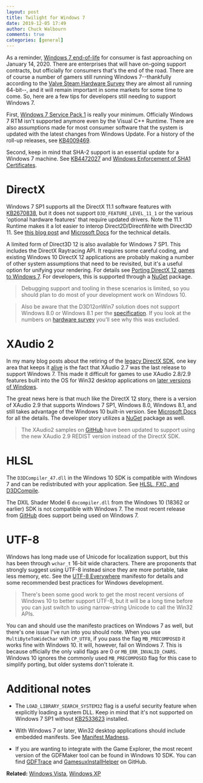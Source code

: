 ```yaml
---
layout: post
title: Twilight for Windows 7
date: 2019-12-05 17:49
author: Chuck Walbourn
comments: true
categories: [general]
---
```


As a reminder, [Windows 7 end-of-life](https://www.microsoft.com/windows/end-of-support?os=win7) for consumer is fast approaching on January 14, 2020. There are enterprises that will have on-going support contracts, but officially for consumers that's the end of the road. There are of course a number of gamers still running Windows 7--thankfully according to the [Valve Steam Hardware Survey](https://store.steampowered.com/hwsurvey) they are almost all running 64-bit--, and it will remain important in some markets for some time to come. So, here are a few tips for developers still needing to support Windows 7.
<!--more-->

First, [Windows 7 Service Pack 1](https://walbourn.github.io/windows-7-service-pack-1/) is really your minimum. Officially Windows 7 RTM isn't supported anymore even by the Visual C++ Runtime. There are also assumptions made for most consumer software that the system is updated with the latest changes from Windows Update. For a history of the roll-up releases, see [KB4009469](https://support.microsoft.com/help/4009469).

Second, keep in mind that SHA-2 support is an essential update for a Windows 7 machine. See [KB4472027](https://support.microsoft.com/help/4472027/2019-sha-2-code-signing-support-requirement-for-windows-and-wsus) and [Windows Enforcement of SHA1 Certificates](https://social.technet.microsoft.com/wiki/contents/articles/32288.windows-enforcement-of-sha1-certificates.aspx).

# DirectX

Windows 7 SP1 supports all the DirectX 11.1 software features with [KB2670838](https://support.microsoft.com/help/2670838/platform-update-for-windows-7-sp1-and-windows-server-2008-r2-sp1), but it does not support ``D3D_FEATURE_LEVEL_11_1`` or the various 'optional hardware features' that require updated drivers. Note the 11.1 Runtime makes it a lot easier to interop Direct2D/DirectWrite with Direct3D 11. See [this blog post](https://walbourn.github.io/directx-11-1-and-windows-7-update/) and [Microsoft Docs](https://docs.microsoft.com/windows/win32/direct3darticles/platform-update-for-windows-7) for the technical details.

A limited form of Direct3D 12 is also available for Windows 7 SP1. This includes the DirectX Raytracing API. It requires some careful coding, and existing Windows 10 DirectX 12 applications are probably making a number of other system assumptions that need to be revisited, but it's a useful option for unifying your rendering. For details see [Porting DirectX 12 games to Windows 7](https://devblogs.microsoft.com/directx/porting-directx-12-games-to-windows-7/). For developers, this is supported through a [NuGet](https://www.nuget.org/packages/Microsoft.Direct3D.D3D12On7) package.

> Debugging support and tooling in these scenarios is  limited, so you should plan to do most of your development work on Windows 10.

> Also be aware that the D3D12onWin7 solution does not support Windows 8.0 or Windows 8.1 per the [specification](https://microsoft.github.io/DirectX-Specs/d3d/D3D12onWin7.html#q-what-about-windows-8-or-windows-81). If you look at the numbers on [hardware survey](https://store.steampowered.com/hwsurvey) you'll see why this was excluded.

# XAudio 2

In my many blog posts about the retiring of the [legacy DirectX SDK](https://aka.ms/dxsdk), one key area that keeps it [alive](https://walbourn.github.io/the-zombie-directx-sdk/) is the fact that XAudio 2.7 was the last  release to support Windows 7. This made it difficult for games to use XAudio 2.8/2.9 features built into the OS for Win32 desktop applications on [later versions of Windows](https://walbourn.github.io/xaudio2-and-windows-8/).

The great news here is that much like the DirectX 12 story, there is a version of XAudio 2.9 that supports Windows 7 SP1, Windows 8.0, Windows 8.1, and still takes advantage of the Windows 10 built-in version. See [Microsoft Docs](https://docs.microsoft.com/windows/win32/xaudio2/xaudio2-redistributable) for all the details. The developer story utilizes a [NuGet](https://www.nuget.org/packages/Microsoft.XAudio2.Redist/) package as well.

> The XAudio2 samples on [GitHub](https://github.com/walbourn/directx-sdk-samples/tree/main/XAudio2) have been updated to support using the new XAudio 2.9 REDIST version instead of the DirectX SDK.

# HLSL

The ``D3DCompiler_47.dll`` in the Windows 10 SDK is compatible with Windows 7 and can be redistributed with your application. See [HLSL, FXC, and D3DCompile](https://walbourn.github.io/hlsl-fxc-and-d3dcompile/).

The DXIL Shader Model 6 ``dxcompiler.dll`` from the Windows 10 (18362 or earlier) SDK is not compatible with Windows 7. The most recent release from [GitHub](https://github.com/microsoft/DirectXShaderCompiler/releases) does support being used on Windows 7.

# UTF-8

Windows has long made use of Unicode for localization support, but this has been through ``wchar_t`` 16-bit wide characters. There are proponents that strongly suggest using UTF-8 instead since they are more portable, take less memory, etc. See the [UTF-8 Everywhere](https://utf8everywhere.org/) manifesto for details and some recommended best practices for Windows development.

> There's been some good work to get the most recent versions of Windows 10 to better support UTF-8, but it will be a long time before you can just switch to using narrow-string Unicode to call the Win32 APIs.

You can and should use the manifesto practices on Windows 7 as well, but there's one issue I've run into you should note. When you use ``MultiByteToWideChar`` with ``CP_UTF8``, if you pass the flag ``MB_PRECOMPOSED`` it works fine with Windows 10. It will, however, fail on Windows 7. This is because officially the only valid flags are 0 or ``MB_ERR_INVALID_CHARS``. Windows 10 ignores the commonly used ``MB_PRECOMPOSED`` flag for this case to simplify porting, but older systems don't tolerate it.

# Additional notes

* The ``LOAD_LIBRARY_SEARCH_SYSTEM32`` flag is a useful security feature when explicitly loading a system DLL. Keep in mind that it's not supported on Windows 7 SP1 without [KB2533623](https://support.microsoft.com/help/2533623/microsoft-security-advisory-insecure-library-loading-could-allow-remot) installed.

* With Windows 7 or later, Win32 desktop applications should include embedded manifests. See [Manifest Madness](https://walbourn.github.io/manifest-madness/).

* If you are wanting to integrate with the Game Explorer, the most recent version of the GDFMaker tool can be found in Windows 10 SDK. You can find [GDFTrace](https://github.com/walbourn/directx-sdk-samples/tree/main/GDFTrace) and [GamesuxInstallHelper](https://github.com/walbourn/directx-sdk-samples/tree/main/InstallHelpers/GameuxInstallHelper) on GitHub.

<b>Related:</b> <a href="https://walbourn.github.io/a-look-back-windows-vista/">Windows Vista</a>, <a href="https://walbourn.github.io/goodbye-to-an-old-friend/">Windows XP</a>
